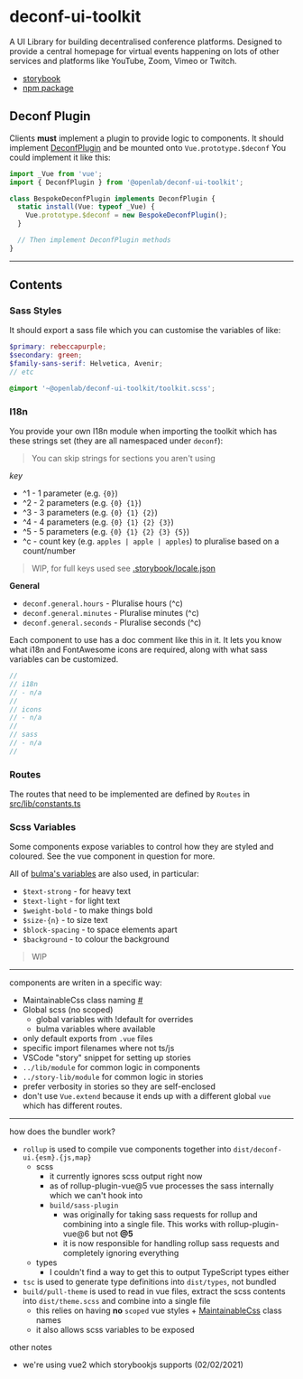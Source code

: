 # deconf-ui-toolkit

A UI Library for building decentralised conference platforms.
Designed to provide a central homepage for virtual events happening on lots of other services and platforms
like YouTube, Zoom, Vimeo or Twitch.

- [storybook](https://deconf.openlab.dev)
- [npm package](https://www.npmjs.com/@openlab/deconf-ui-toolkit)

## Deconf Plugin

Clients **must** implement a plugin to provide logic to components.
It should implement [DeconfPlugin](./src/lib/deconf-plugin.ts)
and be mounted onto `Vue.prototype.$deconf`
You could implement it like this:

```ts
import _Vue from 'vue';
import { DeconfPlugin } from '@openlab/deconf-ui-toolkit';

class BespokeDeconfPlugin implements DeconfPlugin {
  static install(Vue: typeof _Vue) {
    Vue.prototype.$deconf = new BespokeDeconfPlugin();
  }

  // Then implement DeconfPlugin methods
}
```

---

## Contents

### Sass Styles

It should export a sass file which you can customise the variables of like:

```scss
$primary: rebeccapurple;
$secondary: green;
$family-sans-serif: Helvetica, Avenir;
// etc

@import '~@openlab/deconf-ui-toolkit/toolkit.scss';
```

### I18n

You provide your own I18n module when importing the toolkit which has these
strings set (they are all namespaced under `deconf`):

> You can skip strings for sections you aren't using

_key_

- ^1 - 1 parameter (e.g. `{0}`)
- ^2 - 2 parameters (e.g. `{0} {1}`)
- ^3 - 3 parameters (e.g. `{0} {1} {2}`)
- ^4 - 4 parameters (e.g. `{0} {1} {2} {3}`)
- ^5 - 5 parameters (e.g. `{0} {1} {2} {3} {5}`)
- ^c - count key (e.g. `apples | apple | apples`) to pluralise based on a count/number

> WIP, for full keys used see [.storybook/locale.json](./.storybook/locale.json)

**General**

- `deconf.general.hours` - Pluralise hours (^c)
- `deconf.general.minutes` - Pluralise minutes (^c)
- `deconf.general.seconds` - Pluralise seconds (^c)

Each component to use has a doc comment like this in it.
It lets you know what i18n and FontAwesome icons are required,
along with what sass variables can be customized.

```ts
//
// i18n
// - n/a
//
// icons
// - n/a
//
// sass
// - n/a
//
```

### Routes

The routes that need to be implemented are defined by `Routes` in
[src/lib/constants.ts](/src/lib/constants.ts)

### Scss Variables

Some components expose variables to control how they are styled and coloured.
See the vue component in question for more.

All of [bulma's variables](https://bulma.io/documentation/customize/variables/)
are also used, in particular:

- `$text-strong` - for heavy text
- `$text-light` - for light text
- `$weight-bold` - to make things bold
- `$size-{n}` - to size text
- `$block-spacing` - to space elements apart
- `$background` - to colour the background

> WIP

---

components are writen in a specific way:

- MaintainableCss class naming [#](https://maintainablecss.com)
- Global scss (no scoped)
  - global variables with !default for overrides
  - bulma variables where available
- only default exports from `.vue` files
- specific import filenames where not ts/js
- VSCode "story" snippet for setting up stories
- `../lib/module` for common logic in components
- `../story-lib/module` for common logic in stories
- prefer verbosity in stories so they are self-enclosed
- don't use `Vue.extend` because it ends up with a different global `vue`
  which has different routes.

---

how does the bundler work?

- `rollup` is used to compile vue components together into `dist/deconf-ui.{esm}.{js,map}`
  - scss
    - it currently ignores scss output right now
    - as of rollup-plugin-vue@5 vue processes the sass internally which we can't hook into
    - `build/sass-plugin`
      - was originally for taking sass requests for rollup
        and combining into a single file. This works with rollup-plugin-vue@6 but not **@5**
      - it is now responsible for handling rollup sass requests and completely ignoring everything
  - types
    - I couldn't find a way to get this to output TypeScript types either
- `tsc` is used to generate type definitions into `dist/types`, not bundled
- `build/pull-theme` is used to read in vue files, extract the scss contents into `dist/theme.scss`
  and combine into a single file
  - this relies on having **no** `scoped` vue styles + [MaintainableCss](https://maintainablecss.com) class names
  - it also allows scss variables to be exposed

other notes

- we're using vue2 which storybookjs supports (02/02/2021)
